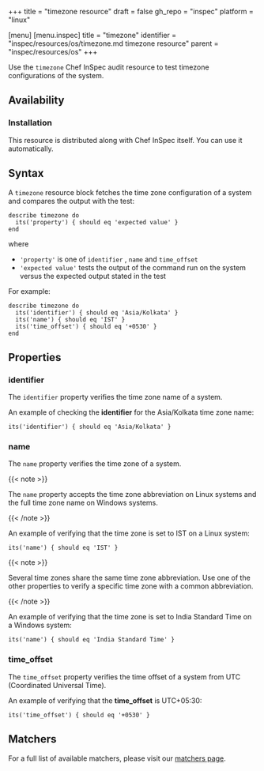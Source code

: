 +++
title = "timezone resource"
draft = false
gh_repo = "inspec"
platform = "linux"

[menu]
  [menu.inspec]
    title = "timezone"
    identifier = "inspec/resources/os/timezone.md timezone resource"
    parent = "inspec/resources/os"
+++

Use the `timezone` Chef InSpec audit resource to test timezone configurations of the system.

## Availability

### Installation

This resource is distributed along with Chef InSpec itself. You can use it automatically.

## Syntax

A `timezone` resource block fetches the time zone configuration of a system and compares the output with the test:

    describe timezone do
      its('property') { should eq 'expected value' }
    end

where

- `'property'` is one of `identifier` , `name` and `time_offset`
- `'expected value'` tests the output of the command run on the system versus the expected output stated in the test

For example:

    describe timezone do
      its('identifier') { should eq 'Asia/Kolkata' }
      its('name') { should eq 'IST' }
      its('time_offset') { should eq '+0530' }
    end

## Properties

### identifier

The `identifier` property verifies the time zone name of a system.

An example of checking the **identifier** for the Asia/Kolkata time zone name:

    its('identifier') { should eq 'Asia/Kolkata' }

### name

The `name` property verifies the time zone of a system.

{{< note >}}

The `name` property accepts the time zone abbreviation on Linux systems and the full time zone name on Windows systems.

{{< /note >}}

An example of verifying that the time zone is set to IST on a Linux system:

    its('name') { should eq 'IST' }


{{< note >}}

Several time zones share the same time zone abbreviation. Use one of the other properties to verify a specific time zone with a common abbreviation.

{{< /note >}}

An example of verifying that the time zone is set to India Standard Time on a Windows system:

    its('name') { should eq 'India Standard Time' }

### time_offset

The `time_offset` property verifies the time offset of a system from UTC (Coordinated Universal Time).

An example of verifying that the **time_offset** is UTC+05:30:

    its('time_offset') { should eq '+0530' }

## Matchers

For a full list of available matchers, please visit our [matchers page](/inspec/matchers/).